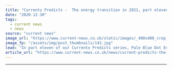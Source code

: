 ```yaml
---
title: "Current± Predicts -  The energy transition in 2021, part eleven"
date: "2020-12-30"
tags: 
  - current news
  - news
source: "current news"
image_url: "https://www.current-news.co.uk/static/images/_400x400_crop_center-center/Nuclear_Power_--_Getty.jpg"
image_fp: "/assets/img/post_thumbnails/143.jpg"
lead: "In part eleven of our Current± Predicts series, Pale Blue Dot Energy's Alan James talks hydrogen, Millhouse Power's Dave Openshaw reviews taking a whole systems approach and Pegasystems's Jo Allen discusses how utilities can stay ahead of the curve in 2021."
article_url: "https://www.current-news.co.uk/news/current-predicts-the-energy-transition-in-2021-part-eleven?utm_source=rss-feeds&utm_medium=rss&utm_campaign=rss"
---
```


---

